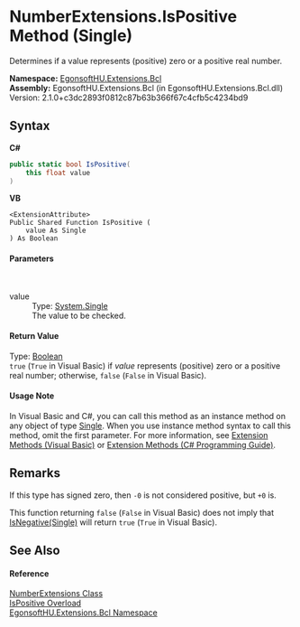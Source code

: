 # NumberExtensions.IsPositive Method (Single)
 

Determines if a value represents (positive) zero or a positive real number.

**Namespace:**&nbsp;<a href="N_EgonsoftHU_Extensions_Bcl.md">EgonsoftHU.Extensions.Bcl</a><br />**Assembly:**&nbsp;EgonsoftHU.Extensions.Bcl (in EgonsoftHU.Extensions.Bcl.dll) Version: 2.1.0+c3dc2893f0812c87b63b366f67c4cfb5c4234bd9

## Syntax

**C#**<br />
``` C#
public static bool IsPositive(
	this float value
)
```

**VB**<br />
``` VB
<ExtensionAttribute>
Public Shared Function IsPositive ( 
	value As Single
) As Boolean
```


#### Parameters
&nbsp;<dl><dt>value</dt><dd>Type: <a href="https://learn.microsoft.com/dotnet/api/system.single" target="_blank" rel="noopener noreferrer">System.Single</a><br />The value to be checked.</dd></dl>

#### Return Value
Type: <a href="https://learn.microsoft.com/dotnet/api/system.boolean" target="_blank" rel="noopener noreferrer">Boolean</a><br />`true` (`True` in Visual Basic) if *value* represents (positive) zero or a positive real number; otherwise, `false` (`False` in Visual Basic).

#### Usage Note
In Visual Basic and C#, you can call this method as an instance method on any object of type <a href="https://learn.microsoft.com/dotnet/api/system.single" target="_blank" rel="noopener noreferrer">Single</a>. When you use instance method syntax to call this method, omit the first parameter. For more information, see <a href="https://docs.microsoft.com/dotnet/visual-basic/programming-guide/language-features/procedures/extension-methods" target="_blank" rel="noopener noreferrer">Extension Methods (Visual Basic)</a> or <a href="https://docs.microsoft.com/dotnet/csharp/programming-guide/classes-and-structs/extension-methods" target="_blank" rel="noopener noreferrer">Extension Methods (C# Programming Guide)</a>.

## Remarks

If this type has signed zero, then `-0` is not considered positive, but `+0` is.

This function returning `false` (`False` in Visual Basic) does not imply that <a href="M_EgonsoftHU_Extensions_Bcl_NumberExtensions_IsNegative_8.md">IsNegative(Single)</a> will return `true` (`True` in Visual Basic).


## See Also


#### Reference
<a href="T_EgonsoftHU_Extensions_Bcl_NumberExtensions.md">NumberExtensions Class</a><br /><a href="Overload_EgonsoftHU_Extensions_Bcl_NumberExtensions_IsPositive.md">IsPositive Overload</a><br /><a href="N_EgonsoftHU_Extensions_Bcl.md">EgonsoftHU.Extensions.Bcl Namespace</a><br />